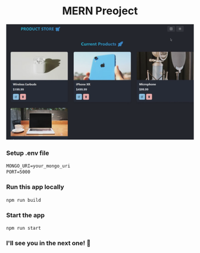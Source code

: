 <h1 align="center">MERN Preoject</h1>

![Demo App](/frontend/public/screenshot-for-readme.png)


### Setup .env file

```shell
MONGO_URI=your_mongo_uri
PORT=5000
```

### Run this app locally

```shell
npm run build
```

### Start the app

```shell
npm run start
```

### I'll see you in the next one! 🚀
